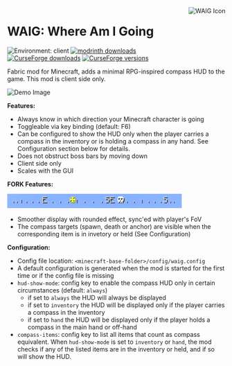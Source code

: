 <img height="96" align="right" src="./src/main/resources/assets/waig/icon.png" alt="WAIG Icon">

# WAIG: Where Am I Going

![Environment: client](https://img.shields.io/badge/environment-client-87CEFA?style=flat)
[![modrinth downloads](https://img.shields.io/modrinth/dt/waig?color=00AF5C&label=modrinth&style=flat&logo=modrinth)](https://modrinth.com/mod/waig)
[![CurseForge downloads](https://cf.way2muchnoise.eu/waig-where-am-i-going.svg)](https://www.curseforge.com/minecraft/mc-mods/waig-where-am-i-going)
[![CurseForge versions](https://cf.way2muchnoise.eu/versions/waig-where-am-i-going.svg)](https://www.curseforge.com/minecraft/mc-mods/waig-where-am-i-going/files)

Fabric mod for Minecraft, adds a minimal RPG-inspired compass HUD to the game.
This mod is client side only.

![Demo Image](demo.gif)

**Features:**

- Always know in which direction your Minecraft character is going
- Toggleable via key binding (default: F6)
- Can be configured to show the HUD only when the player carries a compass in the inventory or is holding a compass in
  any hand. See Configuration section below for details.
- Does not obstruct boss bars by moving down
- Client side only
- Scales with the GUI

**FORK Features:**

![Fork Image](screenshot-fork.png)
- Smoother display with rounded effect, sync'ed with player's FoV
- The compass targets (spawn, death or anchor) are visible when the corresponding item is in invetory or held (See Configuration)

**Configuration:**

- Config file location: `<minecraft-base-folder>/config/waig.config`
- A default configuration is generated when the mod is started for the first time or if the config file is missing
- `hud-show-mode`: config key to enable the compass HUD only in certain circumstances (default: `always`)
  - if set to `always` the HUD will always be displayed
  - if set to `inventory` the HUD will be displayed only if the player carries a compass in the inventory
  - if set to `hand` the HUD will be displayed only if the player holds a compass in the main hand or off-hand
- `compass-items`: config key to list all items that count as compass equivalent. When `hud-show-mode` is set to
  `inventory` or `hand`, the mod checks if any of the listed items are in the inventory or held, and if so will show
  the HUD.
